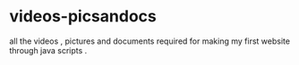 # videos-picsandocs
all the videos , pictures and documents required for making my first website through java scripts . 
